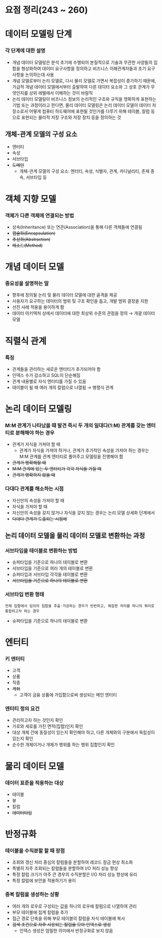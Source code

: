 # 요점 정리(243 ~ 260)

# 데이터 모델링 단계

### 각 단계에 대한 설명

- 개념 데이터 모델링은 분석 초기에 수행되어 본질적으로 기술과 무관한 사양들의 집합을 형상화하여 데이터 요구사항을 정의하고 비즈니스 이해관계자들과 초기 요구사항을 논의하는데 사용
- 개념 모델로부터 논리 모델로, 다시 물리 모델로 가면서 복잡성이 증가하기 때문에, 가급적 개념 데이터 모델에서부터 출발하여 다른 데이터 요소와 그 상호 관계가 무엇인지를 상위 레벨에서 이해하는 것이 바람직
- 논리 데이터 모델링이 비즈니스 정보의 논리적인 구조와 규칙을 명확하게 표현하는 기법 또는 과정이라고 한다면, 물리 데이터 모델링은 논리 데이터 모델이 데이터 저장소로서 어떻게 컴퓨터 하드웨어에 표현될 것인가를 다루기 위해 테이블, 칼럼 등으로 표현되는 물리적 저장 구조와 저장 장치 등을 정의하는 것

## 개체-관계 모델의 구성 요소

- 엔터티
- 속성
- 서브타입
- ~~도메인~~
    - 개체-관계 모델의 구성 요소: 엔터티, 속성, 식별자, 관계, 카디널리티, 존재 종속, 서브타입 등

# 객체 지향 모델

### 객체가 다른 객체에 연결되는 방법

- 상속(Inheritance) 또는 연관(Association)을 통해 다른 객체들에 연결됨
- ~~캡슐화(Encapsulation)~~
- ~~추상화(Abstraction)~~
- ~~메소드(Method)~~

# 개념 데이터 모델

### 중요성을 설명하는 말

- 향후에 정의될 논리 및 물리 데이터 모델에 대한 골격을 제공
- 사용자가 요구하는 데이터의 범위 및 구조 확인을 돕고, 개발 범위 결정을 지원
- 선진 사례 적용을 용이하게 함
- 데이터 아키텍처 상에서 데이터에 대한 최상위 수준의 관점을 정의 → 개괄 데이터 모델

# 직렬식 관계

### 특징

- 관계들을 관리하는 새로운 엔터티가 추가되어야 함
- 인덱스 수가 감소하고 SQL이 단순해짐
- 관계 내용별로 자식 엔터티를 가질 수 있음
- 테이블이 될 때 여러 개의 칼럼으로 나열됨 → 병렬식 관계

# 논리 데이터 모델링

### M:M 관계가 나타났을 때 발견 즉시 두 개의 일대다(1:M) 관계를 갖는 엔터티로 분해해야 하는 경우

- 관계가 자식을 가져야 할 때
    - 관계가 자식을 가져야 하거나, 관계가 추가적인 속성을 가져야 하는 경우는 M:M 관계를 관계 엔터티로 풀어주고 모델링을 진행해야 함
- ~~관계가 명확해질 때~~
- ~~M:M 관계에 있는 두 엔터티가 각각 자식을 가질 때~~
- ~~관계가 명확하지 않을 때~~

### 다대다 관계를 해소하는 시점

- 자신만의 속성을 가져야 할 때
- 자식을 가져야 할 때
- 자신만의 속성을 갖지 않거나 자식을 갖지 않는 경우는 논리 모델 상세화 단계에서
- ~~다대다 관계가 도출되는 시점에~~

## 논리 데이터 모델을 물리 데이터 모델로 변환하는 과정

### 서브타입을 테이블로 변환하는 방법

- 슈퍼타입을 기준으로 하나의 테이블로 변환
- 서브타입을 기준으로 여러 개의 테이블로 변환
- 슈퍼타입과 서브타입 각각을 테이블로 변환
- ~~서브타입을 기준으로 하나의 테이블로 변환~~

### 서브타입 변환 형태

```
전체 집합에서 임의의 집합을 추출·가공하는 경우가 빈번하고, 복잡한 처리를 하나의 쿼리로 통합하고자 하는 경우
```

- 슈퍼타입을 기준으로 하나의 테이블로 변환

# 엔터티

### 키 엔터티

- 고객
- 상품
- 직종
- ~~계좌~~
    - 고객이 금융 상품에 가입함으로써 생성되는 메인 엔터티

### 엔터티 정의 요건

- 관리하고자 하는 것인지 확인
- 가로와 세로를 가진 면적(집합)인지 확인
- 대상 개체 간에 동질성이 있는지 확인해야 하고, 다른 개체와의 구분에서 독립성이 있는지 확인
- 순수한 개체이거나 개체가 행위를 하는 행위 집합인지 확인

# 물리 데이터 모델

### 데이터 표준을 적용하는 대상

- 테이블
- 뷰
- 칼럼
- ~~데이터타입~~

# 반정규화

### 테이블을 수직분할 할 때 장점

- 조회와 갱신 처리 중심의 칼럼들을 분할하여 레코드 잠금 현상 최소화
- 특별히 자주 조회되는 칼럼들을 분할하여 I/O 처리 성능 향상
- 특정 칼럼 크기가 아주 큰 경우의 수직분할은 I/O 처리 성능 향상에 유리
- 특정 칼럼에 보안을 적용하기가 용이

### 중복 칼럼을 생성하는 상황

- 여러 개의 로우로 구성되는 값을 하나의 로우에 칼럼으로 나열하여 관리
- 부모 테이블에 집계 칼럼을 추가
- 접근 경로 단축을 위해 부모 테이블의 칼럼을 자식 테이블에 복사
- ~~검색 조건으로 자주 사용되는 칼럼을 모아 인덱스로 생성~~
    - 인덱스 생성은 엄밀한 의미에서 반정규화로 보지 않음